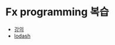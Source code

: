 # Fx programming 복습

- [강의](https://www.inflearn.com/course/functional-es6#)
- [lodash](https://lodash.com/)
